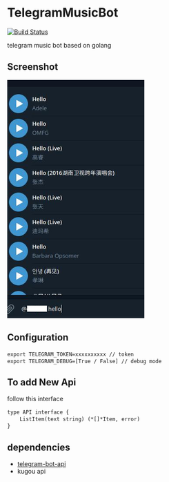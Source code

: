 # TelegramMusicBot

[![Build Status](https://travis-ci.com/wotmshuaisi/TelegramMusicBot.svg?branch=master)](https://travis-ci.com/wotmshuaisi/TelegramMusicBot)

telegram music bot based on golang

## Screenshot

![screentshot](./screenshot.jpg)

## Configuration

```shell
export TELEGRAM_TOKEN=xxxxxxxxxx // token
export TELEGRAM_DEBUG=[True / False] // debug mode
```

## To add New Api

follow this interface

```golang
type API interface {
    ListItem(text string) (*[]*Item, error)
}
```

## dependencies

- [telegram-bot-api](https://github.com/go-telegram-bot-api/telegram-bot-api)
- kugou api
